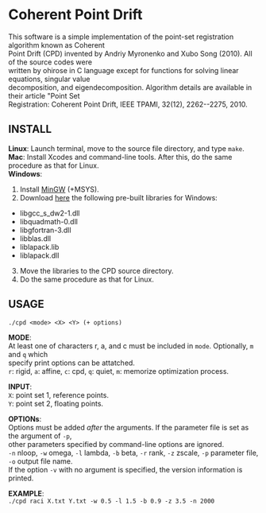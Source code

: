 
# Coherent Point Drift
This software is a simple implementation of the point-set registration algorithm known as Coherent   
Point Drift (CPD) invented by Andriy Myronenko and Xubo Song (2010). All of the source codes were    
written by ohirose in C language except for functions for solving linear equations, singular value   
decomposition, and eigendecomposition. Algorithm details are available in their article "Point Set  
Registration: Coherent Point Drift, IEEE TPAMI, 32(12), 2262--2275, 2010.    

## INSTALL
**Linux**: Launch terminal, move to the source file directory, and type `make`.   
**Mac**: Install Xcodes and command-line tools. After this, do the same procedure as that for Linux.   
**Windows**:  

1. Install [MinGW](http://www.mingw.org/) (+MSYS).  
2. Download [here](http://icl.cs.utk.edu/lapack-for-windows/lapack/)
   the following pre-built libraries for Windows:  
  * libgcc\_s\_dw2-1.dll 
  * libquadmath-0.dll
  * libgfortran-3.dll
  * libblas.dll
  * liblapack.lib
  * liblapack.dll
3. Move the libraries to the CPD source directory.  
4. Do the same procedure as that for Linux.  

## USAGE   
  `./cpd <mode> <X> <Y> (+ options)`

  **MODE**:   
  At least one of characters r, a, and c must be included in `mode`. Optionally, `m` and `q` which    
  specify print options can be attatched.        
  `r`: rigid, `a`: affine, `c`: cpd, `q`: quiet, `m`: memorize optimization process.   

  **INPUT**:    
  `X`: point set 1, reference points.  
  `Y`: point set 2, floating points.  

  **OPTIONs**:   
  Options must be added *after* the arguments. If the parameter file is set as the argument of `-p`,    
  other parameters specified by command-line options are ignored.   
  `-n` nloop, `-w` omega, `-l` lambda, `-b` beta, `-r` rank, `-z` zscale, `-p` parameter file,   
  `-o` output file name.  
  If the option `-v` with no argument is specified, the version information is printed.

  **EXAMPLE**:   
  `./cpd raci X.txt Y.txt -w 0.5 -l 1.5 -b 0.9 -z 3.5 -n 2000`                       


